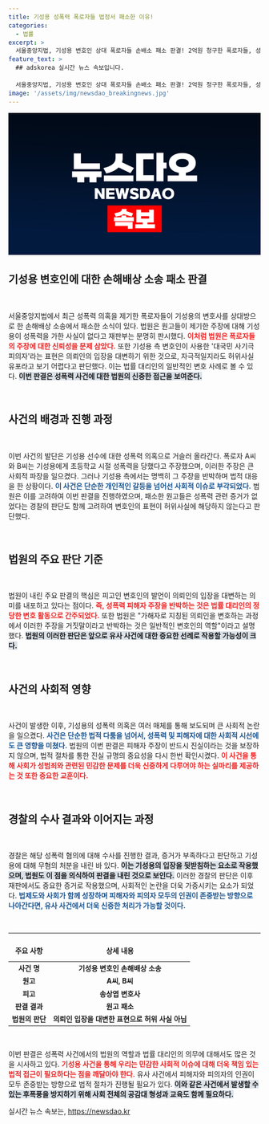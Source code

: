 ```yaml
---
title: 기성용 성폭력 폭로자들 법정서 패소한 이유!
categories:
  - 법률
excerpt: >
  서울중앙지법, 기성용 변호인 상대 폭로자들 손배소 패소 판결! 2억원 청구한 폭로자들, 성폭력 주장에 대한 반박이 허용된다는 법원의 판단은 과연 어떤 의미일까? 클릭해 자세한 속사정을 확인하세요!
feature_text: >
  ## adskorea 실시간 뉴스 속보입니다.

  서울중앙지법, 기성용 변호인 상대 폭로자들 손배소 패소 판결! 2억원 청구한 폭로자들, 성폭력 주장에 대한 반박이 허용된다는 법원의 판단은 과연 어떤 의미일까? 클릭해 자세한 속사정을 확인하세요!
image: '/assets/img/newsdao_breakingnews.jpg'
---
```


<p><img src="/assets/img/newsdao_breakingnews.jpg" alt="adskorea 속보" /></p>

<h2 data-ke-size="size26">기성용 변호인에 대한 손해배상 소송 패소 판결</h2>

<p data-ke-size="size16">&nbsp;</p>

<p>서울중앙지법에서 최근 성폭력 의혹을 제기한 폭로자들이 기성용의 변호사를 상대방으로 한 손해배상 소송에서 패소한 소식이 있다. 법원은 원고들이 제기한 주장에 대해 기성용이 성폭력을 가한 사실이 없다고 재판부는 분명히 판시했다. <b><span style="color: #ee2323;">이처럼 법원은 폭로자들의 주장에 대한 신뢰성을 문제 삼았다.</span></b> 또한 기성용 측 변호인이 사용한 '대국민 사기극 피의자'라는 표현은 의뢰인의 입장을 대변하기 위한 것으로, 자극적일지라도 허위사실 유포라고 보기 어렵다고 판단했다. 이는 법률 대리인의 일반적인 변호 사례로 볼 수 있다. <b><span style="background-color: #21538527;">이번 판결은 성폭력 사건에 대한 법원의 신중한 접근을 보여준다.</span></b></p>

<p data-ke-size="size16">&nbsp;</p>

<h2 data-ke-size="size26">사건의 배경과 진행 과정</h2>

<p data-ke-size="size16">&nbsp;</p>

<p>이번 사건의 발단은 기성용 선수에 대한 성폭력 의혹으로 거슬러 올라간다. 폭로자 A씨와 B씨는 기성용에게 초등학교 시절 성폭력을 당했다고 주장했으며, 이러한 주장은 큰 사회적 파장을 일으켰다. 그러나 기성용 측에서는 명백히 그 주장을 반박하며 법적 대응을 한 상황이다. <b><span style="color: #1a5490;">이 사건은 단순한 개인적인 갈등을 넘어선 사회적 이슈로 부각되었다.</span></b> 법원은 이를 고려하여 이번 판결을 진행하였으며, 패소한 원고들은 성폭력 관련 증거가 없었다는 경찰의 판단도 함께 고려하여 변호인의 표현이 허위사실에 해당하지 않는다고 판단했다.</p>

<p data-ke-size="size16">&nbsp;</p>

<h2 data-ke-size="size26">법원의 주요 판단 기준</h2>

<p data-ke-size="size16">&nbsp;</p>

<p>법원이 내린 주요 판결의 핵심은 피고인 변호인의 발언이 의뢰인의 입장을 대변하는 의미를 내포하고 있다는 점이다. <b><span style="color: #ee2323;">즉, 성폭력 피해자 주장을 반박하는 것은 법률 대리인의 정당한 변호 활동으로 간주되었다.</span></b> 또한 법원은 "가해자로 지칭된 의뢰인을 변호하는 과정에서 이러한 주장을 거짓말이라고 반박하는 것은 일반적인 변호인의 역할"이라고 설명했다. <b><span style="background-color: #21538527;">법원의 이러한 판단은 앞으로 유사 사건에 대한 중요한 선례로 작용할 가능성이 크다.</span></b></p>

<p data-ke-size="size16">&nbsp;</p>

<h2 data-ke-size="size26">사건의 사회적 영향</h2>

<p data-ke-size="size16">&nbsp;</p>

<p>사건이 발생한 이후, 기성용의 성폭력 의혹은 여러 매체를 통해 보도되며 큰 사회적 논란을 일으켰다. <b><span style="color: #1a5490;">사건은 단순한 법적 다툼을 넘어서, 성폭력 및 피해자에 대한 사회적 시선에도 큰 영향을 미쳤다.</span></b> 법원의 이번 판결은 피해자 주장이 반드시 진실이라는 것을 보장하지 않으며, 법적 절차를 통한 진실 규명의 중요성을 다시 한번 확인시켰다. <b><span style="color: #ee2323;">이 사건을 통해 사회가 성범죄와 관련된 민감한 문제를 더욱 신중하게 다루어야 하는 실마리를 제공하는 것 또한 중요한 교훈이다.</span></b></p>

<p data-ke-size="size16">&nbsp;</p>

<h2 data-ke-size="size26">경찰의 수사 결과와 이어지는 과정</h2>

<p data-ke-size="size16">&nbsp;</p>

<p>경찰은 해당 성폭력 혐의에 대해 수사를 진행한 결과, 증거가 부족하다고 판단하고 기성용에 대해 무혐의 처분을 내린 바 있다. <b><span style="background-color: #21538527;">이는 기성용의 입장을 뒷받침하는 요소로 작용했으며, 법원도 이 점을 의식하여 판결을 내린 것으로 보인다.</span></b> 이러한 경찰의 판단은 이후 재판에서도 중요한 증거로 작용했으며, 사회적인 논란을 더욱 가중시키는 요소가 되었다. <b><span style="color: #1a5490;">법제도와 사회가 함께 성장하며 피해자와 피의자 모두의 인권이 존중받는 방향으로 나아간다면, 유사 사건에서 더욱 신중한 처리가 가능할 것이다.</span></b></p>

<p data-ke-size="size16">&nbsp;</p>

<hr>

<table style="width: 100%;">
  <thead>
    <tr>
      <td style="text-align: center; height: 37px;"><b>주요 사항</b></td>
      <td style="text-align: center; height: 37px;"><b>상세 내용</b></td>
    </tr>
  </thead>
  <tbody>
    <tr>
      <td style="text-align: center; height: 17px;"><b>사건 명</b></td>
      <td style="text-align: center; height: 17px;"><b>기성용 변호인 손해배상 소송</b></td>
    </tr>
    <tr>
      <td style="text-align: center; height: 17px;"><b>원고</b></td>
      <td style="text-align: center; height: 17px;"><b>A씨, B씨</b></td>
    </tr>
    <tr>
      <td style="text-align: center; height: 17px;"><b>피고</b></td>
      <td style="text-align: center; height: 17px;"><b>송상엽 변호사</b></td>
    </tr>
    <tr>
      <td style="text-align: center; height: 17px;"><b>판결 결과</b></td>
      <td style="text-align: center; height: 17px;"><b>원고 패소</b></td>
    </tr>
    <tr>
      <td style="text-align: center; height: 17px;"><b>법원의 판단</b></td>
      <td style="text-align: center; height: 17px;"><b>의뢰인 입장을 대변한 표현으로 허위 사실 아님</b></td>
    </tr>
  </tbody>
</table>

<p data-ke-size="size16">&nbsp;</p>

<p>이번 판결은 성폭력 사건에서의 법원의 역할과 법률 대리인의 의무에 대해서도 많은 것을 시사하고 있다. <b><span style="color: #ee2323;">기성용 사건을 통해 우리는 민감한 사회적 이슈에 대해 더욱 책임 있는 법적 접근이 필요하다는 점을 깨달아야 한다.</span></b> 유사 사건에서 피해자와 피의자의 인권이 모두 존중받는 방향으로 법적 절차가 진행될 필요가 있다. <b><span style="background-color: #21538527;">이와 같은 사건에서 발생할 수 있는 후폭풍을 방지하기 위해 사회 전체의 공감대 형성과 교육도 함께 필요하다.</span></b></p>
실시간 뉴스 속보는, <a href="https://newsdao.kr" rel="dofollow">https://newsdao.kr</a>


